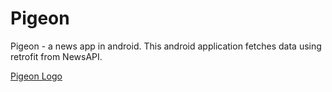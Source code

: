 # Pigeon
Pigeon - a news app in android. This android application fetches data using retrofit from NewsAPI.

[Pigeon Logo](https://github.com/PriyabrataNaskar/Pigeon/blob/master/app/src/main/res/raw/pigeon_splash_image.gif?raw=true)
